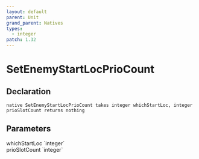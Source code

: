 ```yaml
---
layout: default
parent: Unit
grand_parent: Natives
types:
  - integer
patch: 1.32
---
```


# SetEnemyStartLocPrioCount

## Declaration

```
native SetEnemyStartLocPrioCount takes integer whichStartLoc, integer prioSlotCount returns nothing
```

## Parameters
<dl>
  <dt>whichStartLoc `integer`</dt>
  <dd></dd>

  <dt>prioSlotCount `integer`</dt>
  <dd></dd>
</dl>